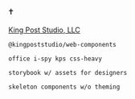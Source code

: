 ## `✝`

<a href="https://kingpoststudio.com/">King Post Studio, LLC</a>

`@kingpoststudio/web-components`

`office i-spy kps css-heavy`

`storybook w/ assets for designers`

`skeleton components w/o theming`
